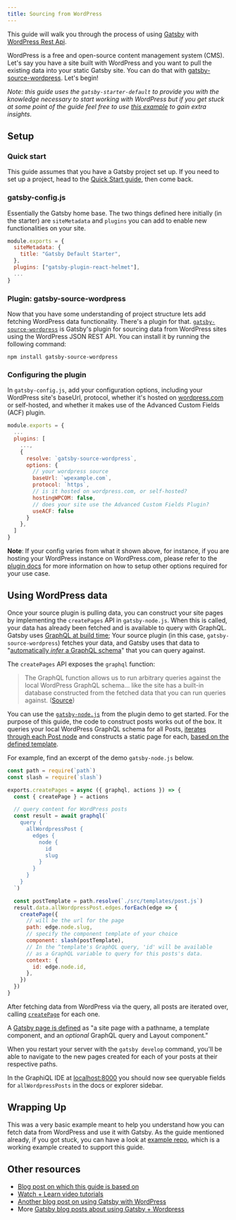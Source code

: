 ```yaml
---
title: Sourcing from WordPress
---
```


This guide will walk you through the process of using [Gatsby](/) with [WordPress Rest Api](https://developer.wordpress.org/rest-api/reference/).

WordPress is a free and open-source content management system (CMS). Let's say you have a site built with WordPress and you want to pull the existing data into your static Gatsby site. You can do that with [gatsby-source-wordpress](/packages/gatsby-source-wordpress/?=wordpress). Let's begin!

_Note: this guide uses the `gatsby-starter-default` to provide you with the knowledge necessary to start working with WordPress but if you get stuck at some point of the guide feel free to use
[this example](https://github.com/gatsbyjs/gatsby/tree/master/examples/using-wordpress) to gain extra insights._

## Setup

### Quick start

This guide assumes that you have a Gatsby project set up. If you need to set up a project, head to the [Quick Start guide](/docs/quick-start), then come back.

### gatsby-config.js

Essentially the Gatsby home base. The two things defined here initially (in the starter) are `siteMetadata` and `plugins` you can add to enable new functionalities on your site.

```javascript:title=gatsby-config.js
module.exports = {
  siteMetadata: {
    title: "Gatsby Default Starter",
  },
  plugins: ["gatsby-plugin-react-helmet"],
  ...
}
```

### Plugin: gatsby-source-wordpress

Now that you have some understanding of project structure lets add fetching WordPress data functionality. There's a plugin for that. [`gatsby-source-wordpress`](https://github.com/gatsbyjs/gatsby/tree/master/packages/gatsby-source-wordpress) is Gatsby's plugin for sourcing data from WordPress sites using the WordPress JSON REST API. You can install it by running the following command:

```shell
npm install gatsby-source-wordpress
```

### Configuring the plugin

In `gatsby-config.js`, add your configuration options, including your WordPress site's baseUrl, protocol, whether it's hosted on [wordpress.com](http://wordpress.com/) or self-hosted, and whether it makes use of the Advanced Custom Fields (ACF) plugin.

```javascript:title=gatsby-config.js
module.exports = {
  ...
  plugins: [
    ...,
    {
      resolve: `gatsby-source-wordpress`,
      options: {
        // your wordpress source
        baseUrl: `wpexample.com`,
        protocol: `https`,
        // is it hosted on wordpress.com, or self-hosted?
        hostingWPCOM: false,
        // does your site use the Advanced Custom Fields Plugin?
        useACF: false
      }
    },
  ]
}
```

**Note**: If your config varies from what it shown above, for instance, if you are hosting your WordPress instance on WordPress.com, please refer to the [plugin docs](/packages/gatsby-source-wordpress/?=wordpre#how-to-use) for more information on how to setup other options required for your use case.

## Using WordPress data

Once your source plugin is pulling data, you can construct your site pages by implementing the `createPages` API in `gatsby-node.js`. When this is called, your data has already been fetched and is available to query with GraphQL. Gatsby uses [GraphQL at build time](/docs/querying-with-graphql/#how-does-graphql-and-gatsby-work-together); Your source plugin (in this case, `gatsby-source-wordpress`) fetches your data, and Gatsby uses that data to "[automatically _infer_ a GraphQL schema](/docs/querying-with-graphql/#how-does-graphql-and-gatsby-work-together)" that you can query against.

The `createPages` API exposes the `graphql` function:

> The GraphQL function allows us to run arbitrary queries against the local WordPress GraphQL schema... like the site has a built-in database constructed from the fetched data that you can run queries against. ([Source](https://github.com/gatsbyjs/gatsby/blob/master/examples/using-wordpress/gatsby-node.js#L15))

You can use the [`gatsby-node.js`](https://github.com/gatsbyjs/gatsby/blob/master/examples/using-wordpress/gatsby-node.js) from the plugin demo to get started. For the purpose of this guide, the code to construct posts works out of the box. It queries your local WordPress GraphQL schema for all Posts, [iterates through each Post node](/docs/programmatically-create-pages-from-data/) and constructs a static page for each, [based on the defined template](/docs/layout-components/).

For example, find an excerpt of the demo `gatsby-node.js` below.

```javascript:title=gatsby-node.js
const path = require(`path`)
const slash = require(`slash`)

exports.createPages = async ({ graphql, actions }) => {
  const { createPage } = actions

  // query content for WordPress posts
  const result = await graphql(`
    query {
      allWordpressPost {
        edges {
          node {
            id
            slug
          }
        }
      }
    }
  `)

  const postTemplate = path.resolve(`./src/templates/post.js`)
  result.data.allWordpressPost.edges.forEach(edge => {
    createPage({
      // will be the url for the page
      path: edge.node.slug,
      // specify the component template of your choice
      component: slash(postTemplate),
      // In the ^template's GraphQL query, 'id' will be available
      // as a GraphQL variable to query for this posts's data.
      context: {
        id: edge.node.id,
      },
    })
  })
}
```

After fetching data from WordPress via the query, all posts are iterated over, calling [`createPage`](/docs/actions/#createPage) for each one.

A [Gatsby page is defined](/docs/api-specification/#concepts) as "a site page with a pathname, a template component, and an _optional_ GraphQL query and Layout component."

When you restart your server with the `gatsby develop` command, you'll be able to navigate to the new pages created for each of your posts at their respective paths.

In the GraphiQL IDE at [localhost:8000](http://localhost:8000) you should now see queryable fields for `allWordpressPosts` in the docs or explorer sidebar.

## Wrapping Up

This was a very basic example meant to help you understand how you can fetch data from WordPress and use it with Gatsby. As
the guide mentioned already, if you got stuck, you can have a look at
[example repo](https://github.com/gatsbyjs/gatsby/tree/master/examples/using-wordpress), which is a working example
created to support this guide.

## Other resources

- [Blog post on which this guide is based on](/blog/2018-01-22-getting-started-gatsby-and-wordpress/)
- [Watch + Learn video tutorials](http://watch-learn.com/series/gatsbyjs-wordpress)
- [Another blog post on using Gatsby with WordPress](https://indigotree.co.uk/how-use-wordpress-headless-cms/)
- More [Gatsby blog posts about using Gatsby + Wordpress](/blog/tags/wordpress/)
